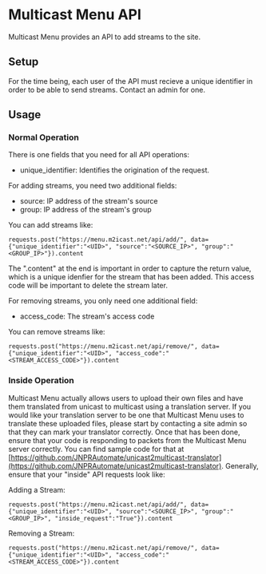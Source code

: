# Multicast Menu API

Multicast Menu provides an API to add streams to the site.


## Setup
For the time being, each user of the API must recieve a unique identifier in order to be able to send streams. Contact an admin for one.


## Usage

### Normal Operation
There is one fields that you need for all API operations:
- unique_identifier: Identifies the origination of the request.

For adding streams, you need two additional fields:
- source: IP address of the stream's source
- group: IP address of the stream's group

You can add streams like:
```
requests.post("https://menu.m2icast.net/api/add/", data={"unique_identifier":"<UID>", "source":"<SOURCE_IP>", "group":"<GROUP_IP>"}).content
```

The ".content" at the end is important in order to capture the return value, which is a unique idenfier for the stream that has been added. This access code will be important to delete the stream later.

For removing streams, you only need one additional field:
- access_code: The stream's access code

You can remove streams like:
```
requests.post("https://menu.m2icast.net/api/remove/", data={"unique_identifier":"<UID>", "access_code":"<STREAM_ACCESS_CODE>"}).content
```


### Inside Operation
Multicast Menu actually allows users to upload their own files and have them translated from unicast to multicast using a translation server. If you would like your translation server to be one that Multicast Menu uses to translate these uploaded files, please start by contacting a site admin so that they can mark your translator correctly. Once that has been done, ensure that your code is responding to packets from the Multicast Menu server correctly. You can find sample code for that at [https://github.com/JNPRAutomate/unicast2multicast-translator](https://github.com/JNPRAutomate/unicast2multicast-translator). Generally, ensure that your "inside" API requests look like: 

Adding a Stream:
```
requests.post("https://menu.m2icast.net/api/add/", data={"unique_identifier":"<UID>", "source":"<SOURCE_IP>", "group":"<GROUP_IP>", "inside_request":"True"}).content
```

Removing a Stream:
```
requests.post("https://menu.m2icast.net/api/remove/", data={"unique_identifier":"<UID>", "access_code":"<STREAM_ACCESS_CODE>"}).content
```
